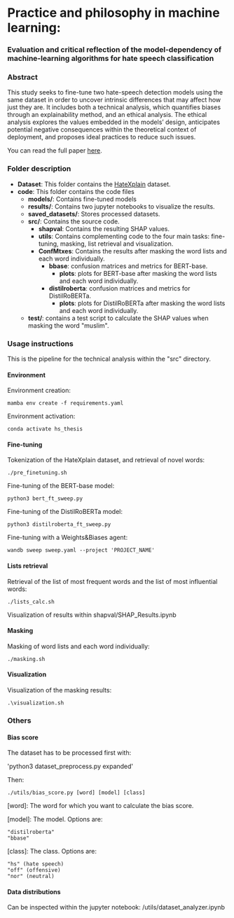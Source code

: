 # **Practice and philosophy in machine learning:**
### **Evaluation and critical reflection of the model-dependency of machine-learning algorithms for hate speech classification**

### **Abstract**
This study seeks to fine-tune two hate-speech detection models using the same dataset in
order to uncover intrinsic differences that may affect how just they are. It includes both a
technical analysis, which quantifies biases through an explainability method, and an ethical
analysis. The ethical analysis explores the values embedded in the models’ design, anticipates
potential negative consequences within the theoretical context of deployment, and proposes
ideal practices to reduce such issues.

You can read the full paper [here](https://upcommons.upc.edu/handle/2117/425870).


### **Folder description**
- **Dataset**: This folder contains the [HateXplain](https://github.com/hate-alert/HateXplain) dataset.
- **code**: This folder contains the code files
  - **models/**: Contains fine-tuned models 
  - **results/**: Contains two jupyter notebooks to visualize the results. 
  - **saved_datasets/**: Stores processed datasets.
  - **src/**: Contains the source code.
     - **shapval**: Contains the resulting SHAP values.
     - **utils**: Contains complementing code to the four main tasks: fine-tuning, masking, list retrieval and visualization.
     - **ConfMtxes**: Contains the results after masking the word lists and each word individually. 
        - **bbase**: confusion matrices and metrics for BERT-base.
             - **plots**: plots for BERT-base after masking the word lists and each word individually.
        - **distilroberta**: confusion matrices and metrics for DistilRoBERTa.
             - **plots**: plots for DistilRoBERTa after masking the word lists and each word individually.
  - **test/**: contains a test script to calculate the SHAP values when masking the word "muslim".



### **Usage instructions**
This is the pipeline for the technical analysis within the "src" directory.
#### Environment
Environment creation:

`mamba env create -f requirements.yaml`

Environment activation:

`conda activate hs_thesis`

#### Fine-tuning
Tokenization of the HateXplain dataset, and retrieval of novel words:

`./pre_finetuning.sh`

Fine-tuning of the BERT-base model:

`python3 bert_ft_sweep.py`

Fine-tuning of the DistilRoBERTa model:

`python3 distilroberta_ft_sweep.py`

Fine-tuning with a Weights&Biases agent:

`wandb sweep sweep.yaml --project 'PROJECT_NAME'`

#### Lists retrieval
Retrieval of the list of most frequent words and the list of most influential words:

`./lists_calc.sh`

Visualization of results within shapval/SHAP_Results.ipynb

#### Masking
Masking of word lists and each word individually:

`./masking.sh`


#### Visualization
Visualization of the masking results:

`.\visualization.sh`


### **Others**
#### Bias score

The dataset has to be processed first with:

'python3 dataset_preprocess.py expanded'

Then: 

`./utils/bias_score.py [word] [model] [class]`

[word]: The word for which you want to calculate the bias score.

[model]: The model. Options are:

    "distilroberta"
    "bbase"

[class]: The class. Options are:

    "hs" (hate speech)
    "off" (offensive)
    "nor" (neutral)

#### Data distributions
Can be inspected within the jupyter notebook:  /utils/dataset_analyzer.ipynb
